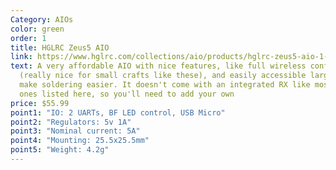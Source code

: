 ```yaml
---
Category: AIOs
color: green
order: 1
title: HGLRC Zeus5 AIO
link: https://www.hglrc.com/collections/aio/products/hglrc-zeus5-aio-1-2s-f411-flight-controller-5a-bl_s-4in1-esc
text: A very affordable AIO with nice features, like full wireless configuration
  (really nice for small crafts like these), and easily accessible large pads to
  make soldering easier. It doesn't come with an integrated RX like most of the
  ones listed here, so you'll need to add your own
price: $55.99
point1: "IO: 2 UARTs, BF LED control, USB Micro"
point2: "Regulators: 5v 1A"
point3: "Nominal current: 5A"
point4: "Mounting: 25.5x25.5mm"
point5: "Weight: 4.2g"
---
```

